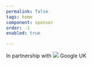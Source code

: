 ```yaml
---
permalink: false
tags: home
component: sponsor
order: -1
enabled: true

---
```


In partnership with [![](/static/img/sponsor.svg)](#) Google UK
